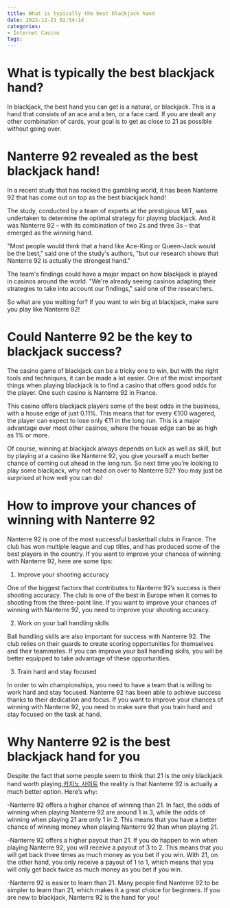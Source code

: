 ```yaml
---
title: What is typically the best blackjack hand
date: 2022-12-21 02:54:14
categories:
- Internet Casino
tags:
---
```



#  What is typically the best blackjack hand?

In blackjack, the best hand you can get is a natural, or blackjack. This is a hand that consists of an ace and a ten, or a face card. If you are dealt any other combination of cards, your goal is to get as close to 21 as possible without going over.

#  Nanterre 92 revealed as the best blackjack hand!

In a recent study that has rocked the gambling world, it has been Nanterre 92 that has come out on top as the best blackjack hand!

The study, conducted by a team of experts at the prestigious MIT, was undertaken to determine the optimal strategy for playing blackjack. And it was Nanterre 92 – with its combination of two 2s and three 3s – that emerged as the winning hand.

"Most people would think that a hand like Ace-King or Queen-Jack would be the best," said one of the study's authors, "but our research shows that Nanterre 92 is actually the strongest hand."

The team's findings could have a major impact on how blackjack is played in casinos around the world. "We're already seeing casinos adapting their strategies to take into account our findings," said one of the researchers.

So what are you waiting for? If you want to win big at blackjack, make sure you play like Nanterre 92!

#  Could Nanterre 92 be the key to blackjack success?

The casino game of blackjack can be a tricky one to win, but with the right tools and techniques, it can be made a lot easier. One of the most important things when playing blackjack is to find a casino that offers good odds for the player. One such casino is Nanterre 92 in France.

This casino offers blackjack players some of the best odds in the business, with a house edge of just 0.11%. This means that for every €100 wagered, the player can expect to lose only €11 in the long run. This is a major advantage over most other casinos, where the house edge can be as high as 1% or more.

Of course, winning at blackjack always depends on luck as well as skill, but by playing at a casino like Nanterre 92, you give yourself a much better chance of coming out ahead in the long run. So next time you’re looking to play some blackjack, why not head on over to Nanterre 92? You may just be surprised at how well you can do!

#  How to improve your chances of winning with Nanterre 92

Nanterre 92 is one of the most successful basketball clubs in France. The club has won multiple league and cup titles, and has produced some of the best players in the country. If you want to improve your chances of winning with Nanterre 92, here are some tips:

1. Improve your shooting accuracy

One of the biggest factors that contributes to Nanterre 92’s success is their shooting accuracy. The club is one of the best in Europe when it comes to shooting from the three-point line. If you want to improve your chances of winning with Nanterre 92, you need to improve your shooting accuracy.

2. Work on your ball handling skills

Ball handling skills are also important for success with Nanterre 92. The club relies on their guards to create scoring opportunities for themselves and their teammates. If you can improve your ball handling skills, you will be better equipped to take advantage of these opportunities.

3. Train hard and stay focused

In order to win championships, you need to have a team that is willing to work hard and stay focused. Nanterre 92 has been able to achieve success thanks to their dedication and focus. If you want to improve your chances of winning with Nanterre 92, you need to make sure that you train hard and stay focused on the task at hand.

#  Why Nanterre 92 is the best blackjack hand for you

Despite the fact that some people seem to think that 21 is the only blackjack hand worth playing,[카지노 사이트](https://choegocasino.com/) the reality is that Nanterre 92 is actually a much better option. Here’s why:

-Nanterre 92 offers a higher chance of winning than 21. In fact, the odds of winning when playing Nanterre 92 are around 1 in 3, while the odds of winning when playing 21 are only 1 in 2. This means that you have a better chance of winning money when playing Nanterre 92 than when playing 21.

-Nanterre 92 offers a higher payout than 21. If you do happen to win when playing Nanterre 92, you will receive a payout of 3 to 2. This means that you will get back three times as much money as you bet if you win. With 21, on the other hand, you only receive a payout of 1 to 1, which means that you will only get back twice as much money as you bet if you win.

-Nanterre 92 is easier to learn than 21. Many people find Nanterre 92 to be simpler to learn than 21, which makes it a great choice for beginners. If you are new to blackjack, Nanterre 92 is the hand for you!